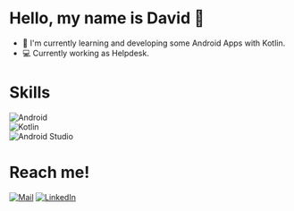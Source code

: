 #  Hello, my name is David 👋
- 📲 I'm currently learning and developing some Android Apps with Kotlin.
- 💻 Currently working as Helpdesk.


# Skills
![Android](https://img.shields.io/badge/Android-3DDC84?style=for-the-badge&logo=android&logoColor=white)   
![Kotlin](https://img.shields.io/badge/kotlin-%230095D5.svg?style=for-the-badge&logo=kotlin&logoColor=white)   
![Android Studio](https://img.shields.io/badge/Android%20Studio-3DDC84.svg?style=for-the-badge&logo=android-studio&logoColor=white)


# Reach me!

[![Mail](https://img.icons8.com/color/32/000000/gmail--v1.png)](mailto:daavidmontes@gmail.com)
[![LinkedIn](https://img.icons8.com/color/32/000000/linkedin.png)](https://www.linkedin.com/in/david-montes-vicente-b3b340179/) 

